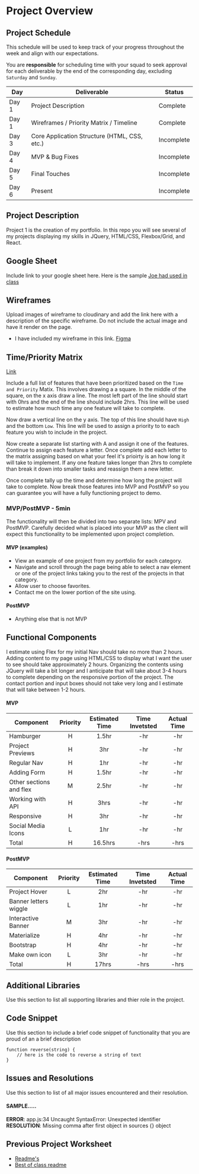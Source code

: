 # Project Overview

## Project Schedule

This schedule will be used to keep track of your progress throughout the week and align with our expectations.  

You are **responsible** for scheduling time with your squad to seek approval for each deliverable by the end of the corresponding day, excluding `Saturday` and `Sunday`.

|  Day | Deliverable | Status
|---|---| ---|
|Day 1| Project Description | Complete
|Day 1| Wireframes / Priority Matrix / Timeline | Complete
|Day 3| Core Application Structure (HTML, CSS, etc.) | Incomplete
|Day 4| MVP & Bug Fixes | Incomplete
|Day 5| Final Touches | Incomplete
|Day 6| Present | Incomplete


## Project Description

Project 1 is the creation of my portfolio. In this repo you will see several of my projects displaying my skills in JQuery, HTML/CSS, Flexbox/Grid, and React.

## Google Sheet

Include link to your google sheet here.  Here is the sample [Joe had used in class](https://docs.google.com/spreadsheets/d/15PmioBi2dQEkewpqI7MDkDpvcVF0Trw8vmarAQbwoHk/edit#gid=0) 

## Wireframes

Upload images of wireframe to cloudinary and add the link here with a description of the specific wireframe. Do not include the actual image and have it render on the page.  

- I have included my wireframe in this link. [Figma](https://www.figma.com/file/z9tyc9XTJXGGIBbI787nte/Untitled?node-id=0%3A1)



## Time/Priority Matrix 

[Link]()

Include a full list of features that have been prioritized based on the `Time and Priority` Matix.  This involves drawing a a square.  In the middle of the square, on the x axis draw a line.  The most left part of the line should start with 0hrs and the end of the line should include 2hrs.  This line will be used to estimate how much time any one feature will take to complete. 

Now draw a vertical line on the y axis.  The top of this line should have `High` and the bottom `Low`.  This line will be used to assign a priority to to each feature you wish to include in the project.  

Now create a separate list starting with A and assign it one of the features.  Continue to assign each feature a letter.  Once complete add each letter to the matrix assigning based on what your feel it's prioirty is an how long it will take to implement. If any one feature takes longer than 2hrs to complete than break it down into smaller tasks and reassign them a new letter. 

Once complete tally up the time and determine how long the project will take to complete. Now break those features into MVP and PostMVP so you can guarantee you will have a fully functioning project to demo. 

### MVP/PostMVP - 5min

The functionality will then be divided into two separate lists: MPV and PostMVP.  Carefully decided what is placed into your MVP as the client will expect this functionality to be implemented upon project completion.  

#### MVP (examples)

- View an example of one project from my portfolio for each category.
- Navigate and scroll through the page being able to select a nav element 	or one of the project links taking you to the rest of the projects in that category.
- Allow user to choose favorites.
- Contact me on the lower portion of the site using.

#### PostMVP 

- Anything else that is not MVP

## Functional Components

I estimate using Flex for my initial Nav should take no more than 2 hours. Adding content to my page using HTML/CSS to display what I want the user to see should take approximately 2 hours. Organizing the contents using JQuery will take a bit longer and I anticipate that will take about 3-4 hours to complete depending on the responsive portion of the project. The contact portion and input boxes should not take very long and I estimate that will take between 1-2 hours.

#### MVP
| Component | Priority | Estimated Time | Time Invetsted | Actual Time |
| --- | :---: |  :---: | :---: | :---: |
| Hamburger | H | 1.5hr | -hr | -hr|
| Project Previews | H | 3hr | -hr | -hr|
| Regular Nav | H | 1hr | -hr | -hr|
| Adding Form | H | 1.5hr| -hr | -hr |
| Other sections and flex| M | 2.5hr | -hr | -hr|
| Working with API | H | 3hrs| -hr | -hr |
| Responsive | H | 3hr | -hr | -hr|
| Social Media Icons | L | 1hr | -hr | -hr|
| Total | H | 16.5hrs| -hrs | -hrs |

#### PostMVP
| Component | Priority | Estimated Time | Time Invetsted | Actual Time |
| --- | :---: |  :---: | :---: | :---: |
| Project Hover | L | 2hr | -hr | -hr|
| Banner letters wiggle | L | 1hr | -hr | -hr|
| Interactive Banner | M | 3hr | -hr | -hr|
| Materialize | H | 4hr | -hr | -hr|
| Bootstrap | H | 4hr | -hr | -hr|
| Make own icon | L | 3hr | -hr | -hr|
| Total | H | 17hrs| -hrs | -hrs |

## Additional Libraries
 Use this section to list all supporting libraries and thier role in the project. 

## Code Snippet

Use this section to include a brief code snippet of functionality that you are proud of an a brief description  

```
function reverse(string) {
	// here is the code to reverse a string of text
}
```

## Issues and Resolutions
 Use this section to list of all major issues encountered and their resolution.

#### SAMPLE.....
**ERROR**: app.js:34 Uncaught SyntaxError: Unexpected identifier                                
**RESOLUTION**: Missing comma after first object in sources {} object

## Previous Project Worksheet
 - [Readme's](https://github.com/jkeohan/fewd-class-repo/tree/master/final-project-worksheet/project-worksheet-examples)
 - [Best of class readme](https://github.com/jkeohan/fewd-class-repo/blob/master/final-project-worksheet/project-worksheet-examples/portfolio-gracie.md)
